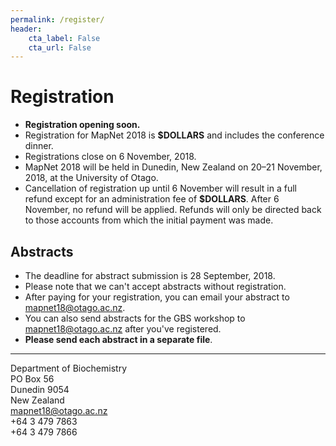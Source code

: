 ```yaml
---
permalink: /register/
header:
    cta_label: False
    cta_url: False
---
```


<span></span>

# Registration

- **Registration opening soon.**
- Registration for MapNet 2018 is **$DOLLARS** and includes the conference dinner.
- Registrations close on 6 November, 2018.
- MapNet 2018 will be held in Dunedin, New Zealand on 20–21 November, 2018, at the University of Otago.
- Cancellation of registration up until 6 November will result in a full refund except for an administration fee of **$DOLLARS**. After 6 November, no refund will be applied. Refunds will only be directed back to those accounts from which the initial payment was made.

## Abstracts

- The deadline for abstract submission is 28 September, 2018.
- Please note that we can't accept abstracts without registration.
- After paying for your registration, you can email your abstract to [mapnet18@otago.ac.nz](mailto:mapnet18@otago.ac.nz).
- You can also send abstracts for the GBS workshop to [mapnet18@otago.ac.nz](mailto:mapnet18@otago.ac.nz) after you've registered.
- **Please send each abstract in a separate file**.

---

Department of Biochemistry  
PO Box 56  
Dunedin 9054  
New Zealand  
<i class="fa fa-envelope"></i> [mapnet18@otago.ac.nz](mailto:mapnet18@otago.ac.nz)  
<i class="fa fa-phone"></i> +64 3 479 7863  
<i class="fa fa-fax"></i> +64 3 479 7866